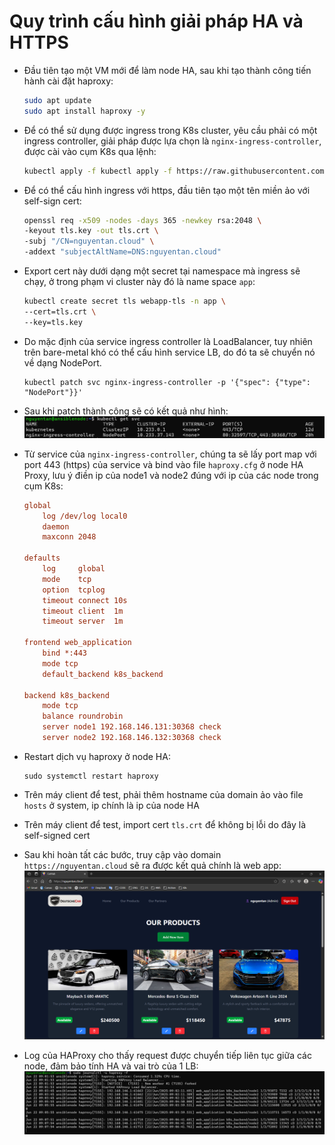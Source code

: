 # Quy trình cấu hình giải pháp HA và HTTPS

- Đầu tiên tạo một VM mới để làm node HA, sau khi tạo thành công tiến hành cài đặt haproxy:
    ```bash
    sudo apt update
    sudo apt install haproxy -y
    ```
- Để có thể sử dụng được ingress trong K8s cluster, yêu cầu phải có một ingress controller, giải pháp được lựa chọn là `nginx-ingress-controller`, được cài vào cụm K8s qua lệnh:
    ```bash
    kubectl apply -f kubectl apply -f https://raw.githubusercontent.com/kubernetes/ingress-nginx/controller-v1.12.3/deploy/static/provider/cloud/deploy.yaml

    ```
- Để có thể cấu hình ingress với https, đầu tiên tạo một tên miền ảo với self-sign cert:
    ```bash
    openssl req -x509 -nodes -days 365 -newkey rsa:2048 \
    -keyout tls.key -out tls.crt \
    -subj "/CN=nguyentan.cloud" \
    -addext "subjectAltName=DNS:nguyentan.cloud"

    ```
- Export cert này dưới dạng một secret tại namespace mà ingress sẽ chạy, ở trong phạm vi cluster này đó là name space `app`:
    ```bash
    kubectl create secret tls webapp-tls -n app \
    --cert=tls.crt \
    --key=tls.key
    ```
- Do mặc định của service ingress controller là LoadBalancer, tuy nhiên trên bare-metal khó có thể cấu hình service LB, do đó ta sẽ chuyển nó về dạng NodePort.
    ```
    kubectl patch svc nginx-ingress-controller -p '{"spec": {"type": "NodePort"}}'
    ```
- Sau khi patch thành công sẽ có kết quả như hình:
![](../../../images/nginx-ingress-svc.png)
- Từ service của `nginx-ingress-controller`, chúng ta sẽ lấy port map với port 443 (https) của service và bind vào file `haproxy.cfg` ở node HA Proxy, lưu ý điền ip của node1 và node2 đúng với ip của các node trong cụm K8s:
    ```cfg
    global
        log /dev/log local0
        daemon
        maxconn 2048

    defaults
        log     global
        mode    tcp
        option  tcplog
        timeout connect 10s
        timeout client  1m
        timeout server  1m

    frontend web_application
        bind *:443
        mode tcp
        default_backend k8s_backend

    backend k8s_backend
        mode tcp
        balance roundrobin
        server node1 192.168.146.131:30368 check
        server node2 192.168.146.132:30368 check
    ```

- Restart dịch vụ haproxy ở node HA:
    ```
    sudo systemctl restart haproxy
    ```
- Trên máy client để test, phải thêm hostname của domain ảo vào file `hosts` ở system, ip chính là ip của node HA
- Trên máy client để test, import cert `tls.crt` để không bị lỗi do đây là self-signed cert
- Sau khi hoàn tất các bước, truy cập vào domain `https://nguyentan.cloud` sẽ ra được kết quả chính là web app:
![](../../../images/web-https.png)
- Log của HAProxy cho thấy request được chuyển tiếp liên tục giữa các node, đảm bảo tính HA và vai trò của 1 LB:
![](../../../images/haproxy-log.png)